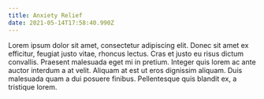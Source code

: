 ```yaml
---
title: Anxiety Relief
date: 2021-05-14T17:58:40.990Z
---
```

Lorem ipsum dolor sit amet, consectetur adipiscing elit. Donec sit amet ex efficitur, feugiat justo vitae, rhoncus lectus. Cras et justo eu risus dictum convallis. Praesent malesuada eget mi in pretium. Integer quis lorem ac ante auctor interdum a at velit. Aliquam at est ut eros dignissim aliquam. Duis malesuada quam a dui posuere finibus. Pellentesque quis blandit ex, a tristique lorem.